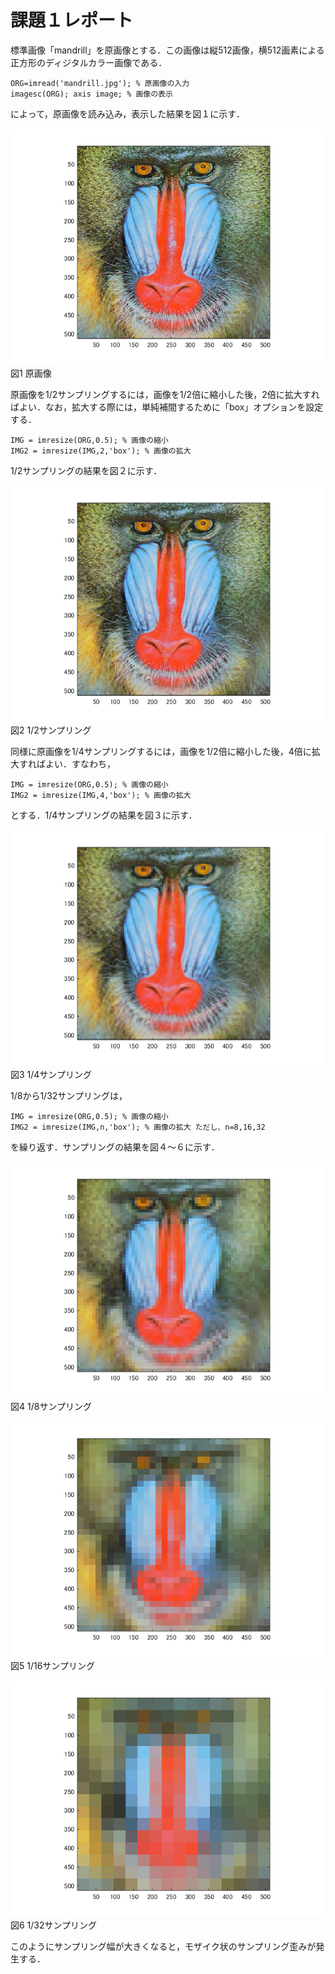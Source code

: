 # 課題１レポート

標準画像「mandrill」を原画像とする．この画像は縦512画像，横512画素による正方形のディジタルカラー画像である．
```
ORG=imread('mandrill.jpg'); % 原画像の入力  
imagesc(ORG); axis image; % 画像の表示
```
によって，原画像を読み込み，表示した結果を図１に示す．

![原画像](https://github.com/juntdu/lecture_image_processing/blob/master/image/org_img.png)  
図1 原画像

原画像を1/2サンプリングするには，画像を1/2倍に縮小した後，2倍に拡大すればよい．なお，拡大する際には，単純補間するために「box」オプションを設定する．
```
IMG = imresize(ORG,0.5); % 画像の縮小  
IMG2 = imresize(IMG,2,'box'); % 画像の拡大
```
1/2サンプリングの結果を図２に示す．

![原画像](https://github.com/juntdu/lecture_image_processing/blob/master/image/kadai1/kadai1_1.png)  
図2 1/2サンプリング

同様に原画像を1/4サンプリングするには，画像を1/2倍に縮小した後，4倍に拡大すればよい．すなわち，
```
IMG = imresize(ORG,0.5); % 画像の縮小  
IMG2 = imresize(IMG,4,'box'); % 画像の拡大
```
とする．1/4サンプリングの結果を図３に示す．

![原画像](https://github.com/juntdu/lecture_image_processing/blob/master/image/kadai1/kadai1_2.png)  
図3 1/4サンプリング

1/8から1/32サンプリングは，
```
IMG = imresize(ORG,0.5); % 画像の縮小  
IMG2 = imresize(IMG,n,'box'); % 画像の拡大 ただし、n=8,16,32
```
を繰り返す．サンプリングの結果を図４～６に示す．

![原画像](https://github.com/juntdu/lecture_image_processing/blob/master/image/kadai1/kadai1_3.png)  
図4 1/8サンプリング

![原画像](https://github.com/juntdu/lecture_image_processing/blob/master/image/kadai1/kadai1_4.png)  
図5 1/16サンプリング

![原画像](https://github.com/juntdu/lecture_image_processing/blob/master/image/kadai1/kadai1_5.png)  
図6 1/32サンプリング

このようにサンプリング幅が大きくなると，モザイク状のサンプリング歪みが発生する．
